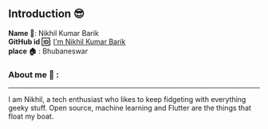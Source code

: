 ## Introduction :sunglasses:
**Name :name_badge:**:     Nikhil Kumar Barik
<br>
**GitHub id :id:**: [I'm Nikhil Kumar Barik](https://github.com/nerdynikhil)
<br>
**place :house:** : Bhubaneswar
### About me :boy: :
---
I am Nikhil, a tech enthusiast who likes to keep fidgeting with everything geeky stuff. Open source, machine learning and Flutter are the things that float my boat.